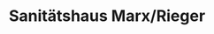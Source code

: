 ---
title: "Sanitätshaus Marx/Rieger"
url: /regensburg/sanitaetshaus-marx-rieger/
shop: Sanitätshaus
---